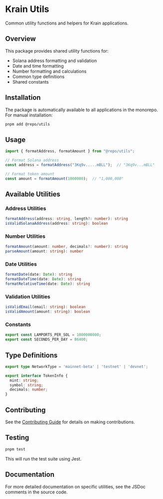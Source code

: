 # Krain Utils

Common utility functions and helpers for Krain applications.

## Overview

This package provides shared utility functions for:
- Solana address formatting and validation
- Date and time formatting
- Number formatting and calculations
- Common type definitions
- Shared constants

## Installation

The package is automatically available to all applications in the monorepo. For manual installation:

```bash
pnpm add @repo/utils
```

## Usage

```typescript
import { formatAddress, formatAmount } from "@repo/utils";

// Format Solana address
const address = formatAddress("3Kq9v.....mBLL");  // "3Kq9v...mBLL"

// Format token amount
const amount = formatAmount(1000000);  // "1,000,000"
```

## Available Utilities

### Address Utilities
```typescript
formatAddress(address: string, length?: number): string
isValidSolanaAddress(address: string): boolean
```

### Number Utilities
```typescript
formatAmount(amount: number, decimals?: number): string
parseAmount(amount: string): number
```

### Date Utilities
```typescript
formatDate(date: Date): string
formatDateTime(date: Date): string
formatRelativeTime(date: Date): string
```

### Validation Utilities
```typescript
isValidEmail(email: string): boolean
isValidAmount(amount: string): boolean
```

### Constants
```typescript
export const LAMPORTS_PER_SOL = 1000000000;
export const SECONDS_PER_DAY = 86400;
```

## Type Definitions

```typescript
export type NetworkType = 'mainnet-beta' | 'testnet' | 'devnet';

export interface TokenInfo {
  mint: string;
  symbol: string;
  decimals: number;
}
```

## Contributing

See the [Contributing Guide](../../docs/CONTRIBUTING.md) for details on making contributions.

## Testing

```bash
pnpm test
```

This will run the test suite using Jest.

## Documentation

For more detailed documentation on specific utilities, see the JSDoc comments in the source code. 